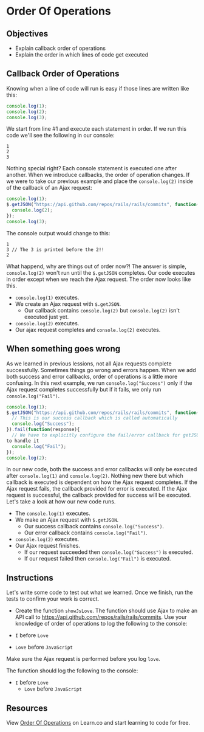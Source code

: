 # Order Of Operations

## Objectives
+ Explain callback order of operations
+ Explain the order in which lines of code get executed

## Callback Order of Operations
Knowing when a line of code will run is easy if those lines are written like this:

```js
console.log(1);
console.log(2);
console.log(3);
```

We start from line #1 and execute each statement in order. If we run this code we'll see the following in our console:

```
1
2
3
```

Nothing special right? Each console statement is executed one after another. When we introduce callbacks, the order of operation changes. If we were to take our previous example and place the `console.log(2)` inside of the callback of an Ajax request:

```js
console.log(1);
$.getJSON("https://api.github.com/repos/rails/rails/commits", function(response){
  console.log(2);
});
console.log(3);
```

The console output would change to this:

```
1
3 // The 3 is printed before the 2!!
2
```

What happend, why are things out of order now?! The answer is simple, `console.log(2)` won't run until the `$.getJSON` completes. Our code executes in order except when we reach the Ajax request. The order now looks like this.

- `console.log(1)` executes.
- We create an Ajax request with `$.getJSON`.
  - Our callback contains `console.log(2)` but `console.log(2)` isn't executed just yet.
- `console.log(2)` executes.
- Our ajax request completes and `console.log(2)` executes.

## When something goes wrong

As we learned in previous lessions, not all Ajax requests complete successfully. Sometimes things go wrong and errors happen. When we add both success and error callbacks, order of operations is a little more confusing. In this next example, we run `console.log("Success")` only if the Ajax request completes successfully but if it fails, we only run `console.log("Fail")`.

```js
console.log(1);
$.getJSON("https://api.github.com/repos/rails/rails/commits", function(response){
  // This is our success callback which is called automatically
  console.log("Success");
}).fail(function(response){
  // We have to explicitly configure the fail/error callback for getJSON
to handle it
  console.log("Fail");
});
console.log(2);
```
In our new code, both the success and error callbacks will only be executed after `console.log(1)` and `console.log(2)`. Nothing new there but which callback is executed is dependent on how the Ajax request completes. If the Ajax request fails, the callback provided for error is executed. If the Ajax request is successful, the callback provided for success will be executed. Let's take a look at how our new code runs.

- The `console.log(1)` executes.
- We make an Ajax request with `$.getJSON`.
  - Our success callback contains `console.log("Success")`.
  - Our error callback contains `console.log("Fail")`.
- `console.log(2)` executes.
- Our Ajax request finishes.
  - If our request succeeded then `console.log("Success")` is executed.
  - If our request failed then `console.log("Fail")` is executed.

## Instructions
Let's write some code to test out what we learned. Once we finish, run the tests to confirm your work is correct.

- Create the function `showJsLove`. The function should use Ajax to make
  an API call to https://api.github.com/repos/rails/rails/commits. Use your knowledge of order of operations to log the following to the console:

- `I` before `Love`
- `Love` before `JavaScript`

Make sure the Ajax request is performed before you log `love`.

The function should log the following to the console:

- `I` before `Love`
  - `Love` before `JavaScript`

## Resources
<p data-visibility='hidden'>View <a href='https://learn.co/lessons/js-order-of-operations-readme' title='Order Of Operations'>Order Of Operations</a> on Learn.co and start learning to code for free.</p>
